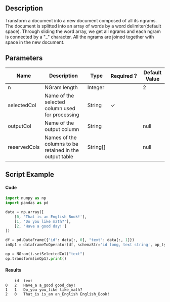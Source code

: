 ## Description
Transform a document into a new document composed of all its ngrams. The document is splitted into
 an array of words by a word delimiter(default space). Through sliding the word array, we get all ngrams
 and each ngram is connected by a "_" character. All the ngrams are joined together with space in the
 new document.

## Parameters
| Name | Description | Type | Required？ | Default Value |
| --- | --- | --- | --- | --- |
| n | NGram length | Integer |  | 2 |
| selectedCol | Name of the selected column used for processing | String | ✓ |  |
| outputCol | Name of the output column | String |  | null |
| reservedCols | Names of the columns to be retained in the output table | String[] |  | null |


## Script Example
#### Code
```python
import numpy as np
import pandas as pd

data = np.array([
    [0, 'That is an English Book!'],
    [1, 'Do you like math?'],
    [2, 'Have a good day!']
])

df = pd.DataFrame({"id": data[:, 0], "text": data[:, 1]})
inOp1 = dataframeToOperator(df, schemaStr='id long, text string', op_type='batch')

op = NGram().setSelectedCol("text")
op.transform(inOp1).print()
```

#### Results
```
	id	text
0	2	Have_a a_good good_day!
1	1	Do_you you_like like_math?
2	0	That_is is_an an_English English_Book!

```

